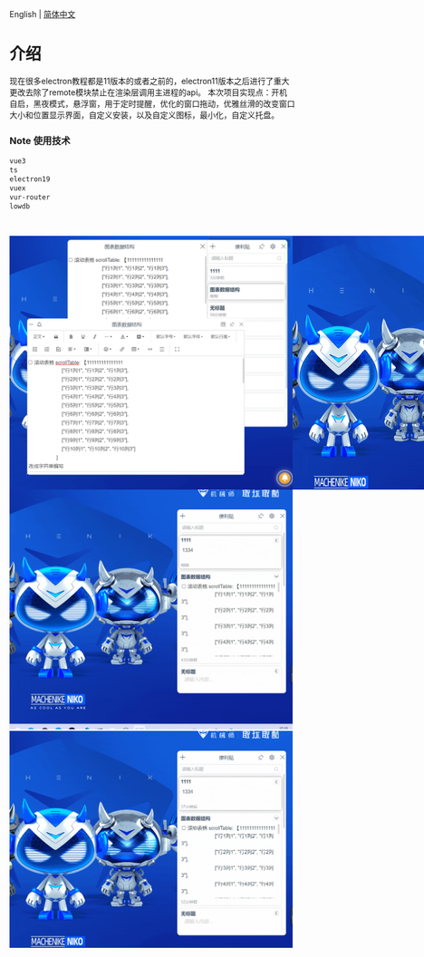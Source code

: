 English | [简体中文](./README.CN.md)


# 介绍
现在很多electron教程都是11版本的或者之前的，electron11版本之后进行了重大更改去除了remote模块禁止在渲染层调用主进程的api。
本次项目实现点：开机自启，黑夜模式，悬浮窗，用于定时提醒，优化的窗口拖动，优雅丝滑的改变窗口大小和位置显示界面，自定义安装，以及自定义图标，最小化，自定义托盘。

### Note 使用技术

```
vue3
ts
electron19
vuex
vur-router
lowdb
```

<br>
</p>

<div style="display:flex">
<img style="width:500px;" src="https://github.com/MoNaiZi/Note/blob/master/public/img/main.png"/>
<img style="width:500px;" src="https://github.com/MoNaiZi/Note/blob/master/public/img/left_main.gif"/>
</div>

<img style="width:500px;" src="https://github.com/MoNaiZi/Note/blob/master/public/img/定时提醒功能.gif"/>
<img style="width:500px;" src="https://github.com/MoNaiZi/Note/blob/master/public/img/黑夜模式.gif"/>
